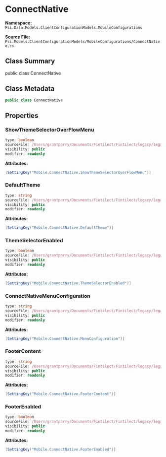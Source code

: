 # ConnectNative

**Namespace:** `Psi.Data.Models.ClientConfigurationModels.MobileConfigurations`

**Source File:** `Psi.Models.ClientConfigurationModels/MobileConfigurations/ConnectNative.cs`

## Class Summary

public class ConnectNative

## Class Metadata

```typescript
public class ConnectNative
```

## Properties

### ShowThemeSelectorOverFlowMenu

```typescript
type: boolean
sourceFile: /Users/grantparry/Documents/Fintilect/Fintilect/legacy/legacy-apis/Psi.Models.ClientConfigurationModels/MobileConfigurations/ConnectNative.cs
visibility: public
modifier: readonly
```

**Attributes:**
```csharp
[SettingKey("Mobile.ConnectNative.ShowThemeSelectorOverFlowMenu")]
```

### DefaultTheme

```typescript
type: string
sourceFile: /Users/grantparry/Documents/Fintilect/Fintilect/legacy/legacy-apis/Psi.Models.ClientConfigurationModels/MobileConfigurations/ConnectNative.cs
visibility: public
modifier: readonly
```

**Attributes:**
```csharp
[SettingKey("Mobile.ConnectNative.DefaultTheme")]
```

### ThemeSelectorEnabled

```typescript
type: boolean
sourceFile: /Users/grantparry/Documents/Fintilect/Fintilect/legacy/legacy-apis/Psi.Models.ClientConfigurationModels/MobileConfigurations/ConnectNative.cs
visibility: public
modifier: readonly
```

**Attributes:**
```csharp
[SettingKey("Mobile.ConnectNative.ThemeSelectorEnabled")]
```

### ConnectNativeMenuConfiguration

```typescript
type: string
sourceFile: /Users/grantparry/Documents/Fintilect/Fintilect/legacy/legacy-apis/Psi.Models.ClientConfigurationModels/MobileConfigurations/ConnectNative.cs
visibility: public
modifier: readonly
```

**Attributes:**
```csharp
[SettingKey("Mobile.ConnectNative.MenuConfiguration")]
```

### FooterContent

```typescript
type: string
sourceFile: /Users/grantparry/Documents/Fintilect/Fintilect/legacy/legacy-apis/Psi.Models.ClientConfigurationModels/MobileConfigurations/ConnectNative.cs
visibility: public
modifier: readonly
```

**Attributes:**
```csharp
[SettingKey("Mobile.ConnectNative.FooterContent")]
```

### FooterEnabled

```typescript
type: boolean
sourceFile: /Users/grantparry/Documents/Fintilect/Fintilect/legacy/legacy-apis/Psi.Models.ClientConfigurationModels/MobileConfigurations/ConnectNative.cs
visibility: public
modifier: readonly
```

**Attributes:**
```csharp
[SettingKey("Mobile.ConnectNative.FooterEnabled")]
```
